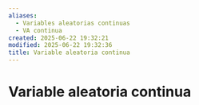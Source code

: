 ```yaml
---
aliases:
  - Variables aleatorias continuas
  - VA continua
created: 2025-06-22 19:32:21
modified: 2025-06-22 19:32:36
title: Variable aleatoria continua
---
```


# Variable aleatoria continua
